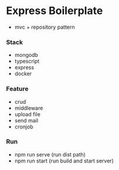 # Express Boilerplate

- mvc + repository pattern

### Stack

- mongodb
- typescript
- express
- docker

### Feature

- crud
- middleware
- upload file
- send mail
- cronjob

### Run

- npm run serve (run dist path)
- npm run start (run build and start server)
